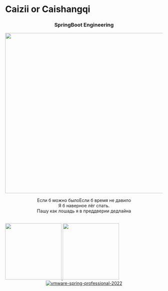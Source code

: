 # Caizii or Caishangqi

### <p align="center"> SpringBoot Engineering </p>

<p align="center">
<img height=512px length = 512px src="https://user-images.githubusercontent.com/39553613/232686427-78efa364-3da7-4725-996b-9e9548f6bac7.png" />
</p>
<p align="center">
Если б можно былоЕсли б время не давило
  <br/>
Я б наверное лёг спать.
  <br/>
Пашу как лошадь я в преддверии дедлайна
</p>
<br/>

<a href="https://github.com/Caishangqi">
  <img height="180em" src="https://github-readme-stats.vercel.app/api?username=Caishangqi&theme=buefy&show_icons=true" />
  <img height="180em" src="https://github-readme-stats.vercel.app/api/top-langs/?username=Caishangqi&theme=buefy&layout=compact" />
</a>

<br/>

<div align="center">
  <a href="https://www.credly.com/badges/d4489ae6-91fa-44ca-a139-6d9520304290/public_url">
    <img src="https://user-images.githubusercontent.com/39553613/218635873-1a1a6b6a-98d1-4474-bfc5-a7e78bd486a1.png" alt="vmware-spring-professional-2022" />
  </a>
</div>
